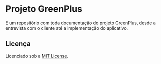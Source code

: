 # Projeto GreenPlus

É um repositório com toda documentação do projeto GreenPlus, desde a entrevista com o cliente até a
implementação do aplicativo.

## Licença

Licenciado sob a [MIT License](./LICENSE).